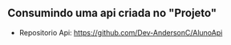 ## Consumindo uma api criada no "Projeto"

- Repositorio Api: https://github.com/Dev-AndersonC/AlunoApi
